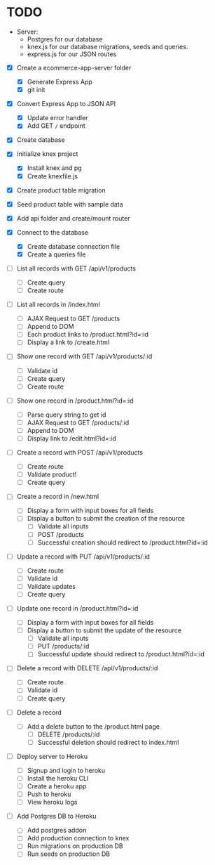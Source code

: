 # TODO

- Server:
  - Postgres for our database
  - knex.js for our database migrations, seeds and queries.
  - express.js for our JSON routes
- [x] Create a ecommerce-app-server folder
  - [x] Generate Express App
  - [x] git init
- [x] Convert Express App to JSON API
  - [x] Update error handler
  - [x] Add GET `/` endpoint
- [x] Create database
- [x] Initialize knex project
  - [x] Install knex and pg
  - [x] Create knexfile.js
- [x] Create product table migration
- [x] Seed product table with sample data
- [x] Add api folder and create/mount router
- [x] Connect to the database
  - [x] Create database connection file
  - [x] Create a queries file
- [ ] List all records with GET /api/v1/products

  - [ ] Create query
  - [ ] Create route

- [ ] List all records in /index.html
  - [ ] AJAX Request to GET /products
  - [ ] Append to DOM
  - [ ] Each product links to /product.html?id=:id
  - [ ] Display a link to /create.html
- [ ] Show one record with GET /api/v1/products/:id
  - [ ] Validate id
  - [ ] Create query
  - [ ] Create route
- [ ] Show one record in /product.html?id=:id
  - [ ] Parse query string to get id
  - [ ] AJAX Request to GET /products/:id
  - [ ] Append to DOM
  - [ ] Display link to /edit.html?id=:id
- [ ] Create a record with POST /api/v1/products
  - [ ] Create route
  - [ ] Validate product!
  - [ ] Create query
- [ ] Create a record in /new.html
  - [ ] Display a form with input boxes for all fields
  - [ ] Display a button to submit the creation of the resource
    - [ ] Validate all inputs
    - [ ] POST /products
    - [ ] Successful creation should redirect to /product.html?id=:id
- [ ] Update a record with PUT /api/v1/products/:id
  - [ ] Create route
  - [ ] Validate id
  - [ ] Validate updates
  - [ ] Create query
- [ ] Update one record in /product.html?id=:id
  - [ ] Display a form with input boxes for all fields
  - [ ] Display a button to submit the update of the resource
    - [ ] Validate all inputs
    - [ ] PUT /products/:id
    - [ ] Successful update should redirect to /product.html?id=:id
- [ ] Delete a record with DELETE /api/v1/products/:id
  - [ ] Create route
  - [ ] Validate id
  - [ ] Create query
- [ ] Delete a record
  - [ ] Add a delete button to the /product.html page
    - [ ] DELETE /products/:id
    - [ ] Successful deletion should redirect to index.html
- [ ] Deploy server to Heroku
  - [ ] Signup and login to heroku
  - [ ] Install the heroku CLI
  - [ ] Create a heroku app
  - [ ] Push to heroku
  - [ ] View heroku logs
- [ ] Add Postgres DB to Heroku
  - [ ] Add postgres addon
  - [ ] Add production connection to knex
  - [ ] Run migrations on production DB
  - [ ] Run seeds on production DB
